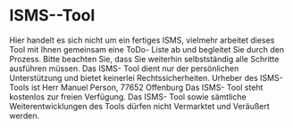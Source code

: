 # ISMS--Tool
Hier handelt es sich nicht um ein fertiges ISMS, vielmehr arbeitet dieses Tool mit Ihnen gemeinsam eine ToDo- Liste ab und begleitet Sie durch den Prozess. 
Bitte beachten Sie, dass Sie weiterhin selbstständig alle Schritte ausführen müssen.
Das ISMS- Tool dient nur der persönlichen Unterstützung und bietet keinerlei Rechtssicherheiten. 
Urheber des ISMS- Tools ist Herr Manuel Person, 77652 Offenburg 
Das ISMS- Tool steht kostenlos zur freien Verfügung.
Das ISMS- Tool sowie sämtliche Weiterentwicklungen des Tools dürfen nicht Vermarktet und Veräußert werden. 
